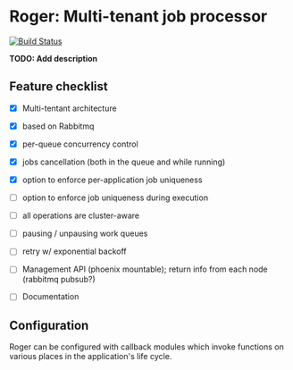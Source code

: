 # Roger: Multi-tenant job processor

[![Build Status](https://travis-ci.org/arjan/decorator.png?branch=master)](https://travis-ci.org/bettyblocks/roger)


**TODO: Add description**

## Feature checklist

- [x] Multi-tentant architecture
- [x] based on Rabbitmq
- [x] per-queue concurrency control
- [x] jobs cancellation (both in the queue and while running)
- [x] option to enforce per-application job uniqueness
- [ ] option to enforce job uniqueness during execution
- [ ] all operations are cluster-aware
- [ ] pausing / unpausing work queues
- [ ] retry w/ exponential backoff
- [ ] Management API (phoenix mountable); return info from each node (rabbitmq pubsub?)
- [ ] Documentation


## Configuration

Roger can be configured with callback modules which invoke functions
on various places in the application's life cycle.
